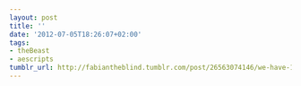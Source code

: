 ```yaml
---
layout: post
title: ''
date: '2012-07-05T18:26:07+02:00'
tags:
- theBeast
- aescripts
tumblr_url: http://fabiantheblind.tumblr.com/post/26563074146/we-have-1000-downloads-on-aemap-and-lots-of-people
---
```

